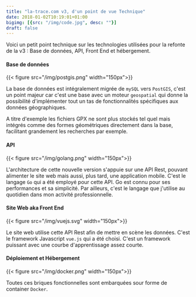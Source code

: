 ```yaml
---
title: "la-trace.com v3, d'un point de vue Technique"
date: 2018-01-02T10:19:01+01:00
bigimg: [{src: "/img/code.jpg", desc: ""}]
draft: false
---
```


Voici un petit point technique sur les technologies utilisées pour la refonte de
la v3 : Base de données, API, Front End et hébergement.

<!--more-->

#### Base de données

{{< figure src="/img/postgis.png" width="150px">}}

La base de données est intégralement migrée de `mySQL` vers `PostGIS`, c'est un
point majeur car c'est une base avec un moteur `geospatial` qui donne la
possibilité d'implémenter tout un tas de fonctionnalités spécifiques aux données
géographiques.

A titre d'exemple les fichiers GPX ne sont plus stockés tel quel mais intégrés
comme des formes géométriques directement dans la base, facilitant grandement
les recherches par exemple.


#### API

{{< figure src="/img/golang.png" width="150px">}}

L'architecture de cette nouvelle version s'appuie sur une API Rest, pouvant
alimenter le site web mais aussi, plus tard, une application mobile. C'est le
langage `Go` qui a été employé pour cette API. Go est connu pour ses
performances et sa simplicité. Par ailleurs, c'est le langage que j'utilise au
quotidien dans mon activité professionnelle.

#### Site Web aka Front End

{{< figure src="/img/vuejs.svg" width="150px">}}

Le site web utilise cette API Rest afin de mettre en scène les données. C'est le
framework Javascript `vue.js` qui a été choisi. C'est un framework puissant avec
une courbe d'apprentissage assez courte.




#### Déploiement et Hébergement

{{< figure src="/img/docker.png" width="150px">}}

Toutes ces briques fonctionnelles sont embarquées sour forme de container
`Docker`.
